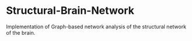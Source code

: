# Structural-Brain-Network
Implementation of Graph-based network analysis of the structural network of the brain.
